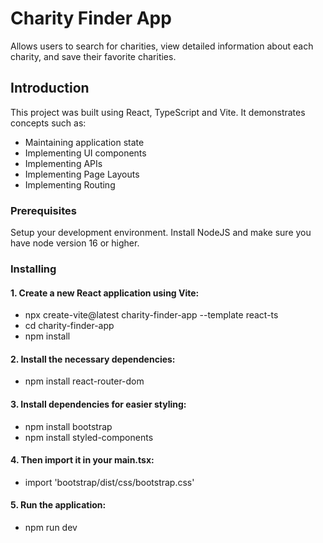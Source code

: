 # Charity Finder App

Allows users to search for charities, view detailed information about each charity, and save their favorite charities. 

## Introduction

This project was built using React, TypeScript and Vite. It demonstrates concepts such as:
* Maintaining application state
* Implementing UI components
* Implementing APIs
* Implementing Page Layouts
* Implementing Routing

### Prerequisites

Setup your development environment. Install NodeJS and make sure you have node version 16 or higher.

### Installing

#### 1. Create a new React application using Vite:
 * npx create-vite@latest charity-finder-app --template react-ts
 * cd charity-finder-app
 * npm install
 
#### 2. Install the necessary dependencies: 
 * npm install react-router-dom

#### 3. Install dependencies for easier styling:
 * npm install bootstrap
 * npm install styled-components

#### 4. Then import it in your main.tsx:
 * import 'bootstrap/dist/css/bootstrap.css'

#### 5. Run the application:
 * npm run dev
